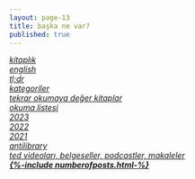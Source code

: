```yaml
---
layout: page-13
title: başka ne var?  
published: true  
---
```


_[kitaplık](/bookshelf.html)_  
_[english](/books.html)_  
_[tl;dr](/summary.html)_  
_[kategoriler](/category.html)_   
_[tekrar okumaya değer kitaplar](/reread.html)_  
_[okuma listesi](/readinglist.html)_  
_[2023](/2023.html)_  
_[2022](/2022.html)_  
_[2021](/2021.html)_  
_[antilibrary](/antilibrary.html)_  
_[ted videoları, belgeseller, podcastler, makaleler](/toc.html)_  
___[{%-include numberofposts.html-%}](/menu)___  
  
